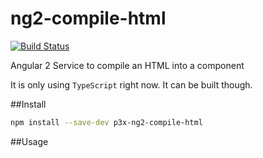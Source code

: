 # ng2-compile-html

[![Build Status](https://travis-ci.org/patrikx3/ng2-compile-html.svg?branch=master)](https://travis-ci.org/patrikx3/ng2-compile-html)

Angular 2 Service to compile an HTML into a component

It is only using ```TypeScript``` right now. It can be built though.

##Install
```bash
npm install --save-dev p3x-ng2-compile-html
```

##Usage
